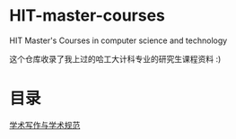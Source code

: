 # HIT-master-courses
HIT Master's Courses in computer science and technology

这个仓库收录了我上过的哈工大计科专业的研究生课程资料 :)

# 目录

[学术写作与学术规范](https://github.com/tuffy-studio/HIT-master-courses/tree/main/Academic-writing-and-academic-norms)
